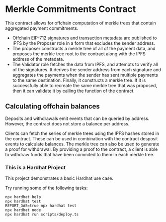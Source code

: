 # Merkle Commitments Contract

This contract allows for offchain computation of merkle trees that contain aggregated payment commitments.

- Offchain EIP-712 signatures and transaction metadata are published to IPFS by the Proposer role in a form that excludes the sender address.
- The proposer constructs a merkle tree of all of the payment data, and proposes the merkle tree root to the contract along with the IPFS address of the metadata.
- The Validator role fetches the data from IPFS, and attempts to verify all of the signatures. It derives the sender address from each signature and aggregates the payments when the sender has sent multiple payments to the same destination. Finally, it constructs a merkle tree. If it is successfully able to recreate the same merkle tree that was proposed, then it can validate it by calling the function of the contract.

## Calculating offchain balances

Deposits and withdrawals emit events that can be queried by address. However, the contract does not store a balance per address.

Clients can fetch the series of merkle trees using the IPFS hashes stored in the contract. These can be used in combination with the contract desposit events to calculate balances. The merkle tree can also be used to generate a proof for withdrawal. By providing a proof to the contract, a client is able to withdraw funds that have been commited to them in each merkle tree.

### This is a Hardhat Project

This project demonstrates a basic Hardhat use case.

Try running some of the following tasks:

```shell
npx hardhat help
npx hardhat test
REPORT_GAS=true npx hardhat test
npx hardhat node
npx hardhat run scripts/deploy.ts
```

